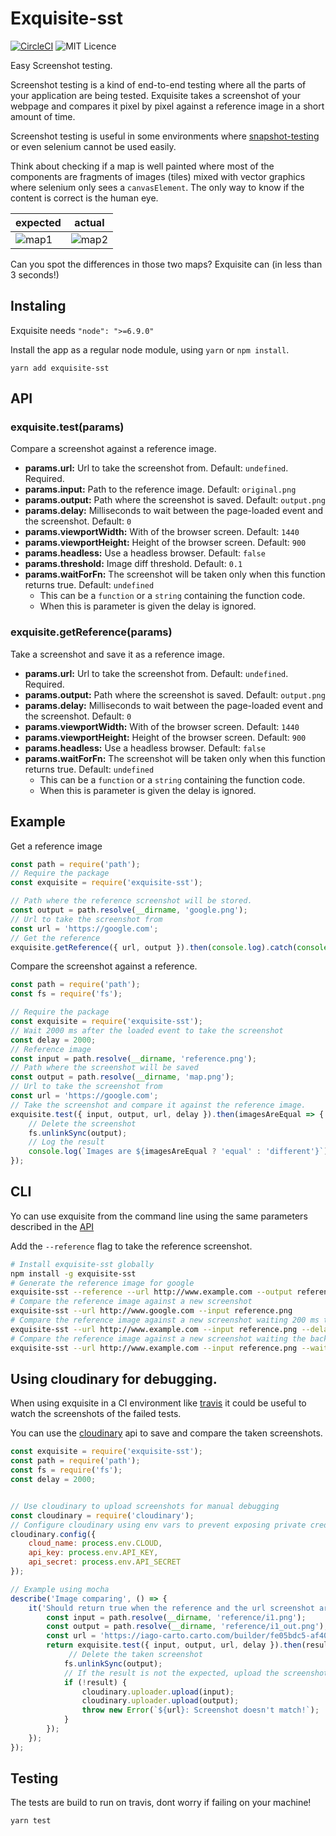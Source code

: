 # Exquisite-sst

[![CircleCI](https://circleci.com/gh/IagoLast/Exquisite/tree/master.svg?style=svg)](https://circleci.com/gh/IagoLast/Exquisite/tree/master)
![MIT Licence](https://badges.frapsoft.com/os/mit/mit.svg?v=103)


Easy Screenshot testing.

Screenshot testing is a kind of end-to-end testing where all the parts of your application are being tested.
Exquisite takes a screenshot of your webpage and compares it pixel by pixel against a reference image in a short amount of time.

Screenshot testing is useful in some environments where [snapshot-testing](https://facebook.github.io/jest/docs/snapshot-testing.html) or
even selenium cannot be used easily.


Think about checking if a map is well painted where most of the components are fragments of images (tiles) mixed with vector graphics
where selenium only sees a `canvasElement`. The only way to know if the content is correct is the human eye.

| expected | actual |
| --- | --- |
| ![map1](https://raw.githubusercontent.com/IagoLast/Exquisite/master/.images/example_1.png)| ![map2](https://raw.githubusercontent.com/IagoLast/Exquisite/master/.images/example_2.png)|

Can you spot the differences in those two maps? Exquisite can (in less than 3 seconds!)

## Instaling
Exquisite needs `"node": ">=6.9.0"`

Install the app as a regular node module, using `yarn` or `npm install`.

    yarn add exquisite-sst
    
## API

### exquisite.test(params)
Compare a screenshot against a reference image.

 - **params.url:** Url to take the screenshot from. Default: `undefined`. Required.
 - **params.input:** Path to the reference image. Default: `original.png`
 - **params.output:** Path where the screenshot is saved. Default: `output.png`
 - **params.delay:** Milliseconds to wait between the page-loaded event and the screenshot. Default: `0`
 - **params.viewportWidth:** With of the browser screen. Default: `1440`
 - **params.viewportHeight:** Height of the browser screen. Default: `900`
 - **params.headless:** Use a headless browser. Default: `false`
 - **params.threshold:** Image diff threshold. Default: `0.1`
 - **params.waitForFn:** The screenshot will be taken only when this function returns true. Default: `undefined`
    - This can be a `function` or a `string` containing the function code.
    - When this is parameter is given the delay is ignored.


### exquisite.getReference(params)
Take a screenshot and save it as a reference image.

 - **params.url:** Url to take the screenshot from. Default: `undefined`. Required.
 - **params.output:** Path where the screenshot is saved. Default: `output.png`
 - **params.delay:** Milliseconds to wait between the page-loaded event and the screenshot. Default: `0`
 - **params.viewportWidth:** With of the browser screen. Default: `1440`
 - **params.viewportHeight:** Height of the browser screen. Default: `900`
 - **params.headless:** Use a headless browser. Default: `false`
 - **params.waitForFn:** The screenshot will be taken only when this function returns true. Default: `undefined`
    - This can be a `function` or a `string` containing the function code.
    - When this is parameter is given the delay is ignored.

## Example 
Get a reference image

```javascript
const path = require('path');
// Require the package
const exquisite = require('exquisite-sst');

// Path where the reference screenshot will be stored.
const output = path.resolve(__dirname, 'google.png');
// Url to take the screenshot from
const url = 'https://google.com';
// Get the reference
exquisite.getReference({ url, output }).then(console.log).catch(console.error);
```

Compare the screenshot against a reference.

```javascript
const path = require('path');
const fs = require('fs');

// Require the package
const exquisite = require('exquisite-sst');
// Wait 2000 ms after the loaded event to take the screenshot
const delay = 2000;
// Reference image
const input = path.resolve(__dirname, 'reference.png');
// Path where the screenshot will be saved
const output = path.resolve(__dirname, 'map.png');
// Url to take the screenshot from
const url = 'https://google.com';
// Take the screenshot and compare it against the reference image.
exquisite.test({ input, output, url, delay }).then(imagesAreEqual => {
    // Delete the screenshot
    fs.unlinkSync(output);
    // Log the result
    console.log(`Images are ${imagesAreEqual ? 'equal' : 'different'}`);
});
```


## CLI
Yo can use exquisite from the command line using the same parameters described in the [API](https://github.com/IagoLast/exquisite#api)

Add the `--reference` flag to take the reference screenshot.

```sh
# Install exquisite-sst globally
npm install -g exquisite-sst
# Generate the reference image for google
exquisite-sst --reference --url http://www.example.com --output reference.png --delay 200 
# Compare the reference image against a new screenshot 
exquisite-sst --url http://www.google.com --input reference.png 
# Compare the reference image against a new screenshot waiting 200 ms to take the screenshot
exquisite-sst --url http://www.example.com --input reference.png --delay 200 
# Compare the reference image against a new screenshot waiting the background to be red
exquisite-sst --url http://www.example.com --input reference.png --waitForFn "document.body.style.background === 'red'"
```

## Using cloudinary for debugging.

When using exquisite in a CI environment like [travis](https://docs.travis-ci.com/) it could be useful to watch the screenshots of the failed tests.

You can use the [cloudinary](cloudinary.com) api to save and compare the taken screenshots.

```javascript
const exquisite = require('exquisite-sst');
const path = require('path');
const fs = require('fs');
const delay = 2000;


// Use cloudinary to upload screenshots for manual debugging
const cloudinary = require('cloudinary');
// Configure cloudinary using env vars to prevent exposing private credentials.
cloudinary.config({
    cloud_name: process.env.CLOUD,
    api_key: process.env.API_KEY,
    api_secret: process.env.API_SECRET
});

// Example using mocha
describe('Image comparing', () => {
    it('Should return true when the reference and the url screenshot are equal', () => {
        const input = path.resolve(__dirname, 'reference/i1.png');
        const output = path.resolve(__dirname, 'reference/i1_out.png');
        const url = 'https://iago-carto.carto.com/builder/fe05bdc5-af40-4227-9944-ba31e3493728/embed';
        return exquisite.test({ input, output, url, delay }).then(result => {
             // Delete the taken screenshot
            fs.unlinkSync(output);
            // If the result is not the expected, upload the screenshots and make the test fail
            if (!result) {
                cloudinary.uploader.upload(input);
                cloudinary.uploader.upload(output);
                throw new Error(`${url}: Screenshot doesn't match!`);
            }
        });
    });
});

```
## Testing
The tests are build to run on travis, dont worry if failing on your machine!

    yarn test